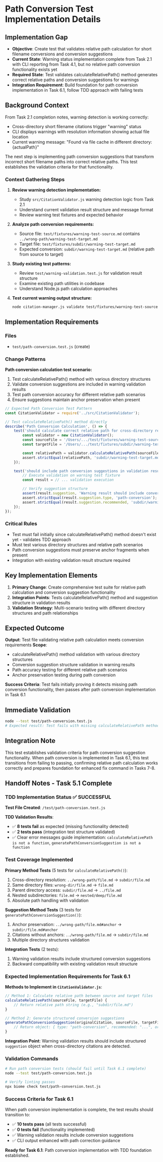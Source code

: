# Path Conversion Test Implementation Details

## Implementation Gap

- **Objective**: Create test that validates relative path calculation for short filename conversions and conversion suggestions
- **Current State**: Warning status implementation complete from Task 2.1 with CLI reporting from Task 4.1, but no relative path conversion functionality exists yet
- **Required State**: Test validates calculateRelativePath() method generates correct relative paths and conversion suggestions for warnings
- **Integration Requirement**: Build foundation for path conversion implementation in Task 6.1, follow TDD approach with failing tests

## Background Context

From Task 2.1 completion notes, warning detection is working correctly:
- Cross-directory short filename citations trigger "warning" status
- CLI displays warnings with resolution information showing actual file location
- Current warning message: "Found via file cache in different directory: {actualPath}"

The next step is implementing path conversion suggestions that transform incorrect short filename paths into correct relative paths. This test establishes the validation criteria for that functionality.

### Context Gathering Steps

1. **Review warning detection implementation:**
   - Study `src/CitationValidator.js` warning detection logic from Task 2.1
   - Understand current validation result structure and message format
   - Review warning test fixtures and expected behavior

2. **Analyze path conversion requirements:**
   - Source file: `test/fixtures/warning-test-source.md` contains `../wrong-path/warning-test-target.md`
   - Target file: `test/fixtures/subdir/warning-test-target.md`
   - Expected conversion: `subdir/warning-test-target.md` (relative path from source to target)

3. **Study existing test patterns:**
   - Review `test/warning-validation.test.js` for validation result structure
   - Examine existing path utilities in codebase
   - Understand Node.js path calculation approaches

4. **Test current warning output structure:**

   ```bash
   node citation-manager.js validate test/fixtures/warning-test-source.md --scope test/fixtures --format json
   ```

## Implementation Requirements

### Files
- `test/path-conversion.test.js` (create)

### Change Patterns

**Path conversion calculation test scenario:**
1. Test calculateRelativePath() method with various directory structures
2. Validate conversion suggestions are included in warning validation results
3. Test path conversion accuracy for different relative path scenarios
4. Ensure suggestions maintain anchor preservation when present

```javascript
// Expected Path Conversion Test Pattern
const CitationValidator = require('../src/CitationValidator');

// Test calculateRelativePath() method directly
describe('Path Conversion Calculation', () => {
    test('should calculate correct relative path for cross-directory resolution', () => {
        const validator = new CitationValidator();
        const sourceFile = '/Users/.../test/fixtures/warning-test-source.md';
        const targetFile = '/Users/.../test/fixtures/subdir/warning-test-target.md';

        const relativePath = validator.calculateRelativePath(sourceFile, targetFile);
        assert.strictEqual(relativePath, 'subdir/warning-test-target.md');
    });

    test('should include path conversion suggestions in validation results', () => {
        // Execute validation on warning test fixture
        const result = // ... validation execution

        // Verify suggestion structure
        assert(result.suggestion, 'Warning result should include conversion suggestion');
        assert.strictEqual(result.suggestion.type, 'path-conversion');
        assert.strictEqual(result.suggestion.recommended, 'subdir/warning-test-target.md');
    });
});
```

### Critical Rules
- Test must fail initially since calculateRelativePath() method doesn't exist yet - validates TDD approach
- Must test various directory structures and relative path scenarios
- Path conversion suggestions must preserve anchor fragments when present
- Integration with existing validation result structure required

## Key Implementation Elements

1. **Primary Change**: Create comprehensive test suite for relative path calculation and conversion suggestion functionality
2. **Integration Points**: Tests calculateRelativePath() method and suggestion structure in validation results
3. **Validation Strategy**: Multi-scenario testing with different directory structures and path relationships

## Expected Outcome

**Output**: Test file validating relative path calculation meets conversion requirements
**Scope**:
- calculateRelativePath() method validation with various directory structures
- Conversion suggestion structure validation in warning results
- Path accuracy testing for different relative path scenarios
- Anchor preservation testing during path conversion

**Success Criteria**: Test fails initially proving it detects missing path conversion functionality, then passes after path conversion implementation in Task 6.1

## Immediate Validation

```bash
node --test test/path-conversion.test.js
# Expected result: Test fails with missing calculateRelativePath method, proving TDD approach works
```

## Integration Note

This test establishes validation criteria for path conversion suggestion functionality. When path conversion is implemented in Task 6.1, this test transitions from failing to passing, confirming relative path calculation works correctly and prepares foundation for enhanced fix command in Tasks 7-8.

## Handoff Notes - Task 5.1 Complete

### TDD Implementation Status ✅ SUCCESSFUL

**Test File Created**: `/test/path-conversion.test.js`

**TDD Validation Results**:
- ✅ **8 tests fail** as expected (missing functionality detected)
- ✅ **2 tests pass** (integration test structure validated)
- ✅ Clear error messages guide implementation: `calculateRelativePath is not a function`, `generatePathConversionSuggestion is not a function`

### Test Coverage Implemented

**Primary Method Tests** (5 tests for `calculateRelativePath()`):
1. Cross-directory resolution: `../wrong-path/file.md` → `subdir/file.md`
2. Same directory files: `wrong-dir/file.md` → `file.md`
3. Parent directory access: `subdir/file.md` → `../file.md`
4. Nested subdirectories: `file.md` → `nested/deep/file.md`
5. Absolute path handling with validation

**Suggestion Method Tests** (3 tests for `generatePathConversionSuggestion()`):
1. Anchor preservation: `../wrong-path/file.md#anchor` → `subdir/file.md#anchor`
2. Citations without anchors: `../wrong-path/file.md` → `subdir/file.md`
3. Multiple directory structures validation

**Integration Tests** (2 tests):
1. Warning validation results include structured conversion suggestions
2. Backward compatibility with existing validation result structure

### Expected Implementation Requirements for Task 6.1

**Methods to Implement in `CitationValidator.js`**:

```javascript
// Method 1: Calculate relative path between source and target files
calculateRelativePath(sourceFile, targetFile) {
    // Return relative path string (e.g., "subdir/file.md")
}

// Method 2: Generate structured conversion suggestions
generatePathConversionSuggestion(originalCitation, sourceFile, targetFile) {
    // Return object: { type: "path-conversion", recommended: "...", original: "..." }
}
```

**Integration Point**: Warning validation results should include structured `suggestion` object when cross-directory citations are detected.

### Validation Commands

```bash
# Run path conversion tests (should fail until Task 6.1 complete)
node --test test/path-conversion.test.js

# Verify linting passes
npx biome check test/path-conversion.test.js
```

### Success Criteria for Task 6.1

When path conversion implementation is complete, the test results should transition to:
- ✅ **10 tests pass** (all tests successful)
- ✅ **0 tests fail** (functionality implemented)
- ✅ Warning validation results include conversion suggestions
- ✅ CLI output enhanced with path correction guidance

**Ready for Task 6.1**: Path conversion implementation with TDD foundation established.
